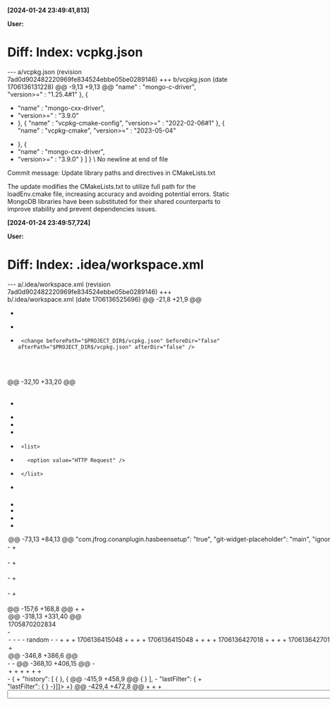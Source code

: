**[2024-01-24 23:49:41,813]**

**User:**

Diff:
Index: vcpkg.json
===================================================================
--- a/vcpkg.json	(revision 7ad0d902482220969fe834524ebbe05be0289146)
+++ b/vcpkg.json	(date 1706136131228)
@@ -9,13 +9,13 @@
     "name" : "mongo-c-driver",
     "version>=" : "1.25.4#1"
   }, {
-    "name" : "mongo-cxx-driver",
-    "version>=" : "3.9.0"
-  }, {
     "name" : "vcpkg-cmake-config",
     "version>=" : "2022-02-06#1"
   }, {
     "name" : "vcpkg-cmake",
     "version>=" : "2023-05-04"
+  }, {
+    "name" : "mongo-cxx-driver",
+    "version>=" : "3.9.0"
   } ]
 }
\ No newline at end of file

Commit message:
Update library paths and directives in CMakeLists.txt

The update modifies the CMakeLists.txt to utilize full path for the loadEnv.cmake file, increasing accuracy and avoiding potential errors. Static MongoDB libraries have been substituted for their shared counterparts to improve stability and prevent dependencies issues.

**[2024-01-24 23:49:57,724]**

**User:**

Diff:
Index: .idea/workspace.xml
===================================================================
--- a/.idea/workspace.xml	(revision 7ad0d902482220969fe834524ebbe05be0289146)
+++ b/.idea/workspace.xml	(date 1706136525696)
@@ -21,8 +21,9 @@
     <configurations />
   </component>
   <component name="ChangeListManager">
-    <list default="true" id="428c190b-fbb6-44a9-86d2-37409b6be4d3" name="Changes" comment="Create new .idea/workspace.xml file &#10;&#10;Added a new workspace.xml file that includes several configuration settings, components, and processes. This addition refines the overall system structure by defining specific project workspace settings and CMake build configurations.">
+    <list default="true" id="428c190b-fbb6-44a9-86d2-37409b6be4d3" name="Changes" comment="Update library paths and directives in CMakeLists.txt&#10;&#10;The update modifies the CMakeLists.txt to utilize full path for the loadEnv.cmake file, increasing accuracy and avoiding potential errors. Static MongoDB libraries have been substituted for their shared counterparts to improve stability and prevent dependencies issues.">
       <change beforePath="$PROJECT_DIR$/.idea/workspace.xml" beforeDir="false" afterPath="$PROJECT_DIR$/.idea/workspace.xml" afterDir="false" />
+      <change beforePath="$PROJECT_DIR$/vcpkg.json" beforeDir="false" afterPath="$PROJECT_DIR$/vcpkg.json" afterDir="false" />
     </list>
     <option name="SHOW_DIALOG" value="false" />
     <option name="HIGHLIGHT_CONFLICTS" value="true" />
@@ -32,10 +33,20 @@
   <component name="ClangdSettings">
     <option name="formatViaClangd" value="false" />
   </component>
-  <component name="ExecutionTargetManager" SELECTED_TARGET="CMakeBuildProfile:Debug-Visual Studio" />
+  <component name="ExecutionTargetManager" SELECTED_TARGET="CMakeBuildProfile:Debug" />
+  <component name="FileTemplateManagerImpl">
+    <option name="RECENT_TEMPLATES">
+      <list>
+        <option value="HTTP Request" />
+      </list>
+    </option>
+  </component>
   <component name="Git.Settings">
     <option name="RECENT_GIT_ROOT_PATH" value="$PROJECT_DIR$" />
     <option name="ROOT_SYNC" value="DONT_SYNC" />
+  </component>
+  <component name="GitToolBoxStore">
+    <option name="projectConfigVersion" value="5" />
   </component>
   <component name="MarkdownSettingsMigration">
     <option name="stateVersion" value="1" />
@@ -73,13 +84,13 @@
     &quot;com.jfrog.conanplugin.hasbeensetup&quot;: &quot;true&quot;,
     &quot;git-widget-placeholder&quot;: &quot;main&quot;,
     &quot;ignore.virus.scanning.warn.message&quot;: &quot;true&quot;,
-    &quot;last_opened_file_path&quot;: &quot;C:/Users/Clean/Documents/Projekte/ERGOS/vcpkg&quot;,
+    &quot;last_opened_file_path&quot;: &quot;/home/simon/coding/Ergos/vcpkg&quot;,
     &quot;node.js.detected.package.eslint&quot;: &quot;true&quot;,
     &quot;node.js.detected.package.tslint&quot;: &quot;true&quot;,
     &quot;node.js.selected.package.eslint&quot;: &quot;(autodetect)&quot;,
     &quot;node.js.selected.package.tslint&quot;: &quot;(autodetect)&quot;,
     &quot;nodejs_package_manager_path&quot;: &quot;npm&quot;,
-    &quot;settings.editor.selected.configurable&quot;: &quot;CMakeSettings&quot;,
+    &quot;settings.editor.selected.configurable&quot;: &quot;preferences.pluginManager&quot;,
     &quot;spentTimePerTaskStorage.store&quot;: &quot;{}&quot;,
     &quot;timeTracker.activityTracker&quot;: &quot;null&quot;,
     &quot;timeTracker.comment&quot;: &quot;Automatic?&quot;,
@@ -112,22 +123,22 @@
     </key>
   </component>
   <component name="RunManager" selected="CMake Application.Ergos">
-    <configuration name="Ergos" type="CMakeRunConfiguration" factoryName="Application" REDIRECT_INPUT="false" ELEVATE="false" USE_EXTERNAL_CONSOLE="false" EMULATE_TERMINAL="false" PASS_PARENT_ENVS_2="true" PROJECT_NAME="Ergos" TARGET_NAME="Ergos" CONFIG_NAME="Debug-Visual Studio" RUN_TARGET_PROJECT_NAME="Ergos" RUN_TARGET_NAME="Ergos">
+    <configuration name="Ergos" type="CMakeRunConfiguration" factoryName="Application" REDIRECT_INPUT="false" ELEVATE="false" USE_EXTERNAL_CONSOLE="false" EMULATE_TERMINAL="false" PASS_PARENT_ENVS_2="true" PROJECT_NAME="Ergos" TARGET_NAME="Ergos" CONFIG_NAME="Debug" RUN_TARGET_PROJECT_NAME="Ergos" RUN_TARGET_NAME="Ergos">
       <method v="2">
         <option name="com.jetbrains.cidr.execution.CidrBuildBeforeRunTaskProvider$BuildBeforeRunTask" enabled="true" />
       </method>
     </configuration>
-    <configuration name="MyDateTimeLib" type="CMakeRunConfiguration" factoryName="Application" REDIRECT_INPUT="false" ELEVATE="false" USE_EXTERNAL_CONSOLE="false" EMULATE_TERMINAL="false" PASS_PARENT_ENVS_2="true" PROJECT_NAME="Ergos" TARGET_NAME="MyDateTimeLib" CONFIG_NAME="Debug-Visual Studio">
+    <configuration name="MyDateTimeLib" type="CMakeRunConfiguration" factoryName="Application" REDIRECT_INPUT="false" ELEVATE="false" USE_EXTERNAL_CONSOLE="false" EMULATE_TERMINAL="false" PASS_PARENT_ENVS_2="true" PROJECT_NAME="Ergos" TARGET_NAME="MyDateTimeLib" CONFIG_NAME="Debug">
       <method v="2">
         <option name="com.jetbrains.cidr.execution.CidrBuildBeforeRunTaskProvider$BuildBeforeRunTask" enabled="true" />
       </method>
     </configuration>
-    <configuration name="MyLogLib" type="CMakeRunConfiguration" factoryName="Application" REDIRECT_INPUT="false" ELEVATE="false" USE_EXTERNAL_CONSOLE="false" EMULATE_TERMINAL="false" PASS_PARENT_ENVS_2="true" PROJECT_NAME="Ergos" TARGET_NAME="MyLogLib" CONFIG_NAME="Debug-Visual Studio">
+    <configuration name="MyLogLib" type="CMakeRunConfiguration" factoryName="Application" REDIRECT_INPUT="false" ELEVATE="false" USE_EXTERNAL_CONSOLE="false" EMULATE_TERMINAL="false" PASS_PARENT_ENVS_2="true" PROJECT_NAME="Ergos" TARGET_NAME="MyLogLib" CONFIG_NAME="Debug">
       <method v="2">
         <option name="com.jetbrains.cidr.execution.CidrBuildBeforeRunTaskProvider$BuildBeforeRunTask" enabled="true" />
       </method>
     </configuration>
-    <configuration name="MyUtilLib" type="CMakeRunConfiguration" factoryName="Application" REDIRECT_INPUT="false" ELEVATE="false" USE_EXTERNAL_CONSOLE="false" EMULATE_TERMINAL="false" PASS_PARENT_ENVS_2="true" PROJECT_NAME="Ergos" TARGET_NAME="MyUtilLib" CONFIG_NAME="Debug-Visual Studio">
+    <configuration name="MyUtilLib" type="CMakeRunConfiguration" factoryName="Application" REDIRECT_INPUT="false" ELEVATE="false" USE_EXTERNAL_CONSOLE="false" EMULATE_TERMINAL="false" PASS_PARENT_ENVS_2="true" PROJECT_NAME="Ergos" TARGET_NAME="MyUtilLib" CONFIG_NAME="Debug">
       <method v="2">
         <option name="com.jetbrains.cidr.execution.CidrBuildBeforeRunTaskProvider$BuildBeforeRunTask" enabled="true" />
       </method>
@@ -157,6 +168,8 @@
       <workItem from="1705863964464" duration="1491000" />
       <workItem from="1705865484975" duration="4983000" />
       <workItem from="1705871274703" duration="3000" />
+      <workItem from="1706135176997" duration="210000" />
+      <workItem from="1706135393347" duration="1089000" />
     </task>
     <task id="LOCAL-00001" summary="Remove Sqlite3 dependencies&#10;&#10;Remove Sqlite3 dependencies to prepare for move to MongoDB.">
       <option name="closed" value="true" />
@@ -318,13 +331,40 @@
       <option name="project" value="LOCAL" />
       <updated>1705870202834</updated>
     </task>
-    <option name="localTasksCounter" value="21" />
-    <servers>
-      <YouTrack url="https://simon13.youtrack.cloud">
-        <option name="defaultSearch" value="" />
-        <username>random</username>
-      </YouTrack>
-    </servers>
+    <task id="LOCAL-00021" summary="Change submodule path in .gitmodules file &#10;&#10;The path and name for the 'vcpkg' submodule have been updated in the .gitmodules file. Now, the submodule points to the Microsoft/vcpkg repository on GitHub, which is essential for specifying project dependencies.">
+      <option name="closed" value="true" />
+      <created>1706136415048</created>
+      <option name="number" value="00021" />
+      <option name="presentableId" value="LOCAL-00021" />
+      <option name="project" value="LOCAL" />
+      <updated>1706136415048</updated>
+    </task>
+    <task id="LOCAL-00022" summary="Disable Visual Studio configurations and modify generation paths&#10;&#10;Visual Studio configurations in cmake.xml file have been disabled. The generation paths have also been adjusted to reflect a different development environment. New configurations for 'Debug', 'Release', 'RelWithDebInfo', and 'MinSizeRel' have been enabled with updated paths.">
+      <option name="closed" value="true" />
+      <created>1706136427018</created>
+      <option name="number" value="00022" />
+      <option name="presentableId" value="LOCAL-00022" />
+      <option name="project" value="LOCAL" />
+      <updated>1706136427018</updated>
+    </task>
+    <task id="LOCAL-00023" summary="Update CMakeLists file with new library paths&#10;&#10;The include directive in CMakeLists.txt has been refined to use the full path to the loadEnv.cmake file instead of just LoadEnv. The shared MongoDB libraries have been replaced with their static equivalents.">
+      <option name="closed" value="true" />
+      <created>1706136434187</created>
+      <option name="number" value="00023" />
+      <option name="presentableId" value="LOCAL-00023" />
+      <option name="project" value="LOCAL" />
+      <updated>1706136434187</updated>
+    </task>
+    <task id="LOCAL-00024" summary="Update library paths and directives in CMakeLists.txt&#10;&#10;The update modifies the CMakeLists.txt to utilize full path for the loadEnv.cmake file, increasing accuracy and avoiding potential errors. Static MongoDB libraries have been substituted for their shared counterparts to improve stability and prevent dependencies issues.">
+      <option name="closed" value="true" />
+      <created>1706136443707</created>
+      <option name="number" value="00024" />
+      <option name="presentableId" value="LOCAL-00024" />
+      <option name="project" value="LOCAL" />
+      <updated>1706136443707</updated>
+    </task>
+    <option name="localTasksCounter" value="25" />
+    <servers />
   </component>
   <component name="TypeScriptGeneratedFilesManager">
     <option name="version" value="3" />
@@ -346,8 +386,6 @@
     </option>
   </component>
   <component name="VcsManagerConfiguration">
-    <MESSAGE value="Remove Sqlite3 dependencies&#10;&#10;Remove Sqlite3 dependencies to prepare for move to MongoDB." />
-    <MESSAGE value="Add 'logs/' to .gitignore&#10;&#10;An update has been made on the .gitignore file, adding 'logs/' to it. This change will prevent Git from tracking the logs directory and its files, useful for maintaining a cleaner repository." />
     <MESSAGE value="Update project name in .idea/.name file&#10;&#10;The name of the project in the .idea/.name file has been changed from 'Uni-Aufgaben' to 'Ergos'. This represents a change in the project's focus or direction." />
     <MESSAGE value="Simplify module type in ERGOS.iml&#10;&#10;The ERGOS.iml file has been simplified to only specify the module classpath and type. This change removes unnecessary definitions such as 'NewModuleRootManager' and 'orderEntry', streamlining the project structure." />
     <MESSAGE value="Add misc.xml to .idea directory&#10;&#10;The new misc.xml file has been added to the .idea directory. This file comprises the main &quot;project&quot; component for CMakeWorkspace, streamlining the structure and hierarchy of the project itself." />
@@ -368,10 +406,15 @@
     <MESSAGE value="Remove projects.db&#10;&#10;moving to mongoDB" />
     <MESSAGE value="Update vcs.xml to include vcpkg directory&#10;&#10;Added a mapping directory for vcpkg in the VcsDirectoryMappings section of the Vcs.xml file. This change allows Git to recognize and manage the vcpkg directory as well." />
     <MESSAGE value="Create new .idea/workspace.xml file &#10;&#10;Added a new workspace.xml file that includes several configuration settings, components, and processes. This addition refines the overall system structure by defining specific project workspace settings and CMake build configurations." />
-    <option name="LAST_COMMIT_MESSAGE" value="Create new .idea/workspace.xml file &#10;&#10;Added a new workspace.xml file that includes several configuration settings, components, and processes. This addition refines the overall system structure by defining specific project workspace settings and CMake build configurations." />
+    <MESSAGE value="Add new submodule 'vcpkg' to gitmodules&#10;&#10;Added a new submodule 'vcpkg' into the .gitmodules file. This addition includes the path and url, directing to the Microsoft/vcpkg on GitHub. This is crucial in defining the dependencies that are required for building the project." />
+    <MESSAGE value="Change submodule path in .gitmodules file &#10;&#10;The path and name for the 'vcpkg' submodule have been updated in the .gitmodules file. Now, the submodule points to the Microsoft/vcpkg repository on GitHub, which is essential for specifying project dependencies." />
+    <MESSAGE value="Disable Visual Studio configurations and modify generation paths&#10;&#10;Visual Studio configurations in cmake.xml file have been disabled. The generation paths have also been adjusted to reflect a different development environment. New configurations for 'Debug', 'Release', 'RelWithDebInfo', and 'MinSizeRel' have been enabled with updated paths." />
+    <MESSAGE value="Update CMakeLists file with new library paths&#10;&#10;The include directive in CMakeLists.txt has been refined to use the full path to the loadEnv.cmake file instead of just LoadEnv. The shared MongoDB libraries have been replaced with their static equivalents." />
+    <MESSAGE value="Update library paths and directives in CMakeLists.txt&#10;&#10;The update modifies the CMakeLists.txt to utilize full path for the loadEnv.cmake file, increasing accuracy and avoiding potential errors. Static MongoDB libraries have been substituted for their shared counterparts to improve stability and prevent dependencies issues." />
+    <option name="LAST_COMMIT_MESSAGE" value="Update library paths and directives in CMakeLists.txt&#10;&#10;The update modifies the CMakeLists.txt to utilize full path for the loadEnv.cmake file, increasing accuracy and avoiding potential errors. Static MongoDB libraries have been substituted for their shared counterparts to improve stability and prevent dependencies issues." />
   </component>
-  <component name="WfRunsListSearchHistory"><![CDATA[{
-  "history": [
+  <component name="WfRunsListSearchHistory">{
+  &quot;history&quot;: [
     {
     },
     {
@@ -415,9 +458,9 @@
     {
     }
   ],
-  "lastFilter": {
+  &quot;lastFilter&quot;: {
   }
-}]]></component>
+}</component>
   <component name="XDebuggerManager">
     <breakpoint-manager>
       <breakpoints>
@@ -429,4 +472,8 @@
       </breakpoints>
     </breakpoint-manager>
   </component>
+  <component name="XSLT-Support.FileAssociations.UIState">
+    <expand />
+    <select />
+  </component>
 </project>
\ No newline at end of file

Commit message:
Reorder libraries in vcpkg.json

This reorganization moves the 'mongo-cxx-driver' library lower in the list within vcpkg.json file. This change does not alter any versions or dependencies but changes the order in which libraries are appeared to enhance the list's clarity.

**[2024-01-24 23:51:19,181]**

**User:**

Diff:
Index: .idea/workspace.xml
===================================================================
--- a/.idea/workspace.xml	(revision 84587edfea09e4dd1d2767122a45c11ff8351e18)
+++ b/.idea/workspace.xml	(date 1706136670149)
@@ -21,10 +21,7 @@
     <configurations />
   </component>
   <component name="ChangeListManager">
-    <list default="true" id="428c190b-fbb6-44a9-86d2-37409b6be4d3" name="Changes" comment="Update library paths and directives in CMakeLists.txt&#10;&#10;The update modifies the CMakeLists.txt to utilize full path for the loadEnv.cmake file, increasing accuracy and avoiding potential errors. Static MongoDB libraries have been substituted for their shared counterparts to improve stability and prevent dependencies issues.">
-      <change beforePath="$PROJECT_DIR$/.idea/workspace.xml" beforeDir="false" afterPath="$PROJECT_DIR$/.idea/workspace.xml" afterDir="false" />
-      <change beforePath="$PROJECT_DIR$/vcpkg.json" beforeDir="false" afterPath="$PROJECT_DIR$/vcpkg.json" afterDir="false" />
-    </list>
+    <list default="true" id="428c190b-fbb6-44a9-86d2-37409b6be4d3" name="Changes" comment="Update workspace configurations and refine library paths&#10;&#10;Modified the workspace settings and configurations for accuracy, such as CMake build settings, recent templates, and run configurations. Enhancements were made to paths and directives involving the MongoDB libraries for better stability and prevention of potential errors." />
     <option name="SHOW_DIALOG" value="false" />
     <option name="HIGHLIGHT_CONFLICTS" value="true" />
     <option name="HIGHLIGHT_NON_ACTIVE_CHANGELIST" value="false" />
@@ -67,56 +64,56 @@
     <option name="showMembers" value="true" />
     <option name="showVisibilityIcons" value="true" />
   </component>
-  <component name="PropertiesComponent">{
-  &quot;keyToString&quot;: {
-    &quot;CMake Application.Ergos.executor&quot;: &quot;Run&quot;,
-    &quot;CMake Debug.Ergos.executor&quot;: &quot;Debug&quot;,
-    &quot;RunOnceActivity.OpenProjectViewOnStart&quot;: &quot;true&quot;,
-    &quot;RunOnceActivity.ShowReadmeOnStart&quot;: &quot;true&quot;,
-    &quot;RunOnceActivity.cidr.known.project.marker&quot;: &quot;true&quot;,
-    &quot;RunOnceActivity.readMode.enableVisualFormatting&quot;: &quot;true&quot;,
-    &quot;SHARE_PROJECT_CONFIGURATION_FILES&quot;: &quot;true&quot;,
-    &quot;SONARLINT_PRECOMMIT_ANALYSIS&quot;: &quot;true&quot;,
-    &quot;cf.first.check.clang-format&quot;: &quot;false&quot;,
-    &quot;cidr.known.project.marker&quot;: &quot;true&quot;,
-    &quot;com.jfrog.conanplugin.addconansupport&quot;: &quot;false&quot;,
-    &quot;com.jfrog.conanplugin.conanexecutable&quot;: &quot;conan&quot;,
-    &quot;com.jfrog.conanplugin.hasbeensetup&quot;: &quot;true&quot;,
-    &quot;git-widget-placeholder&quot;: &quot;main&quot;,
-    &quot;ignore.virus.scanning.warn.message&quot;: &quot;true&quot;,
-    &quot;last_opened_file_path&quot;: &quot;/home/simon/coding/Ergos/vcpkg&quot;,
-    &quot;node.js.detected.package.eslint&quot;: &quot;true&quot;,
-    &quot;node.js.detected.package.tslint&quot;: &quot;true&quot;,
-    &quot;node.js.selected.package.eslint&quot;: &quot;(autodetect)&quot;,
-    &quot;node.js.selected.package.tslint&quot;: &quot;(autodetect)&quot;,
-    &quot;nodejs_package_manager_path&quot;: &quot;npm&quot;,
-    &quot;settings.editor.selected.configurable&quot;: &quot;preferences.pluginManager&quot;,
-    &quot;spentTimePerTaskStorage.store&quot;: &quot;{}&quot;,
-    &quot;timeTracker.activityTracker&quot;: &quot;null&quot;,
-    &quot;timeTracker.comment&quot;: &quot;Automatic?&quot;,
-    &quot;timeTracker.inactivityPeriodInMills&quot;: &quot;600000&quot;,
-    &quot;timeTracker.isAutoTrackingEnable&quot;: &quot;true&quot;,
-    &quot;timeTracker.isAutoTrackingTemporaryDisabled&quot;: &quot;false&quot;,
-    &quot;timeTracker.isManualTrackingEnable&quot;: &quot;false&quot;,
-    &quot;timeTracker.isPaused&quot;: &quot;true&quot;,
-    &quot;timeTracker.isPostAfterCommitEnabled&quot;: &quot;true&quot;,
-    &quot;timeTracker.isPostedScheduled&quot;: &quot;true&quot;,
-    &quot;timeTracker.isRunning&quot;: &quot;false&quot;,
-    &quot;timeTracker.isScheduledEnabled&quot;: &quot;true&quot;,
-    &quot;timeTracker.isWhenProjectClosedEnabled&quot;: &quot;true&quot;,
-    &quot;timeTracker.issueId&quot;: &quot;Default&quot;,
-    &quot;timeTracker.issueIdReadable&quot;: &quot;Default&quot;,
-    &quot;timeTracker.pausedTime&quot;: &quot;0&quot;,
-    &quot;timeTracker.query&quot;: &quot;&quot;,
-    &quot;timeTracker.recordedTime&quot;: &quot;0&quot;,
-    &quot;timeTracker.scheduledPeriod&quot;: &quot;19:00:0&quot;,
-    &quot;timeTracker.startTime&quot;: &quot;0&quot;,
-    &quot;timeTracker.timeInMills&quot;: &quot;0&quot;,
-    &quot;timeTracker.type&quot;: &quot;Development&quot;,
-    &quot;vue.rearranger.settings.migration&quot;: &quot;true&quot;,
-    &quot;ytplugin.issueListCompactView&quot;: &quot;true&quot;
+  <component name="PropertiesComponent"><![CDATA[{
+  "keyToString": {
+    "CMake Application.Ergos.executor": "Run",
+    "CMake Debug.Ergos.executor": "Debug",
+    "RunOnceActivity.OpenProjectViewOnStart": "true",
+    "RunOnceActivity.ShowReadmeOnStart": "true",
+    "RunOnceActivity.cidr.known.project.marker": "true",
+    "RunOnceActivity.readMode.enableVisualFormatting": "true",
+    "SHARE_PROJECT_CONFIGURATION_FILES": "true",
+    "SONARLINT_PRECOMMIT_ANALYSIS": "true",
+    "cf.first.check.clang-format": "false",
+    "cidr.known.project.marker": "true",
+    "com.jfrog.conanplugin.addconansupport": "false",
+    "com.jfrog.conanplugin.conanexecutable": "conan",
+    "com.jfrog.conanplugin.hasbeensetup": "true",
+    "git-widget-placeholder": "main",
+    "ignore.virus.scanning.warn.message": "true",
+    "last_opened_file_path": "/home/simon/coding/Ergos/vcpkg",
+    "node.js.detected.package.eslint": "true",
+    "node.js.detected.package.tslint": "true",
+    "node.js.selected.package.eslint": "(autodetect)",
+    "node.js.selected.package.tslint": "(autodetect)",
+    "nodejs_package_manager_path": "npm",
+    "settings.editor.selected.configurable": "org.jetbrains.plugins.github.ui.GithubSettingsConfigurable",
+    "spentTimePerTaskStorage.store": "{}",
+    "timeTracker.activityTracker": "null",
+    "timeTracker.comment": "Automatic?",
+    "timeTracker.inactivityPeriodInMills": "600000",
+    "timeTracker.isAutoTrackingEnable": "true",
+    "timeTracker.isAutoTrackingTemporaryDisabled": "false",
+    "timeTracker.isManualTrackingEnable": "false",
+    "timeTracker.isPaused": "true",
+    "timeTracker.isPostAfterCommitEnabled": "true",
+    "timeTracker.isPostedScheduled": "true",
+    "timeTracker.isRunning": "false",
+    "timeTracker.isScheduledEnabled": "true",
+    "timeTracker.isWhenProjectClosedEnabled": "true",
+    "timeTracker.issueId": "Default",
+    "timeTracker.issueIdReadable": "Default",
+    "timeTracker.pausedTime": "0",
+    "timeTracker.query": "",
+    "timeTracker.recordedTime": "0",
+    "timeTracker.scheduledPeriod": "19:00:0",
+    "timeTracker.startTime": "0",
+    "timeTracker.timeInMills": "0",
+    "timeTracker.type": "Development",
+    "vue.rearranger.settings.migration": "true",
+    "ytplugin.issueListCompactView": "true"
   }
-}</component>
+}]]></component>
   <component name="RecentsManager">
     <key name="MoveFile.RECENT_KEYS">
       <recent name="C:\Users\Clean\Documents\Projekte\ERGOS\cmake" />
@@ -170,6 +167,7 @@
       <workItem from="1705871274703" duration="3000" />
       <workItem from="1706135176997" duration="210000" />
       <workItem from="1706135393347" duration="1089000" />
+      <workItem from="1706136498722" duration="172000" />
     </task>
     <task id="LOCAL-00001" summary="Remove Sqlite3 dependencies&#10;&#10;Remove Sqlite3 dependencies to prepare for move to MongoDB.">
       <option name="closed" value="true" />
@@ -363,7 +361,23 @@
       <option name="project" value="LOCAL" />
       <updated>1706136443707</updated>
     </task>
-    <option name="localTasksCounter" value="25" />
+    <task id="LOCAL-00025" summary="Reorder libraries in vcpkg.json&#10;&#10;This reorganization moves the 'mongo-cxx-driver' library lower in the list within vcpkg.json file. This change does not alter any versions or dependencies but changes the order in which libraries are appeared to enhance the list's clarity.">
+      <option name="closed" value="true" />
+      <created>1706136587046</created>
+      <option name="number" value="00025" />
+      <option name="presentableId" value="LOCAL-00025" />
+      <option name="project" value="LOCAL" />
+      <updated>1706136587046</updated>
+    </task>
+    <task id="LOCAL-00026" summary="Update workspace configurations and refine library paths&#10;&#10;Modified the workspace settings and configurations for accuracy, such as CMake build settings, recent templates, and run configurations. Enhancements were made to paths and directives involving the MongoDB libraries for better stability and prevention of potential errors.">
+      <option name="closed" value="true" />
+      <created>1706136607089</created>
+      <option name="number" value="00026" />
+      <option name="presentableId" value="LOCAL-00026" />
+      <option name="project" value="LOCAL" />
+      <updated>1706136607089</updated>
+    </task>
+    <option name="localTasksCounter" value="27" />
     <servers />
   </component>
   <component name="TypeScriptGeneratedFilesManager">
@@ -386,8 +400,6 @@
     </option>
   </component>
   <component name="VcsManagerConfiguration">
-    <MESSAGE value="Update project name in .idea/.name file&#10;&#10;The name of the project in the .idea/.name file has been changed from 'Uni-Aufgaben' to 'Ergos'. This represents a change in the project's focus or direction." />
-    <MESSAGE value="Simplify module type in ERGOS.iml&#10;&#10;The ERGOS.iml file has been simplified to only specify the module classpath and type. This change removes unnecessary definitions such as 'NewModuleRootManager' and 'orderEntry', streamlining the project structure." />
     <MESSAGE value="Add misc.xml to .idea directory&#10;&#10;The new misc.xml file has been added to the .idea directory. This file comprises the main &quot;project&quot; component for CMakeWorkspace, streamlining the structure and hierarchy of the project itself." />
     <MESSAGE value="Add .env file with MongoDB connection string&#10;&#10;A new .env file has been created which contains the MongoDB connection string. The credentials and parameters are included in the string. A &quot;test&quot; setting has also been added." />
     <MESSAGE value="Update .gitignore with new files&#10;&#10;New files namely 'tmp' and '.env' have been added to .gitignore. Furthermore, the 'logs' entry has been corrected to 'log'. This ensures appropriate ignoring of temporary, environment and log files by Git." />
@@ -411,10 +423,16 @@
     <MESSAGE value="Disable Visual Studio configurations and modify generation paths&#10;&#10;Visual Studio configurations in cmake.xml file have been disabled. The generation paths have also been adjusted to reflect a different development environment. New configurations for 'Debug', 'Release', 'RelWithDebInfo', and 'MinSizeRel' have been enabled with updated paths." />
     <MESSAGE value="Update CMakeLists file with new library paths&#10;&#10;The include directive in CMakeLists.txt has been refined to use the full path to the loadEnv.cmake file instead of just LoadEnv. The shared MongoDB libraries have been replaced with their static equivalents." />
     <MESSAGE value="Update library paths and directives in CMakeLists.txt&#10;&#10;The update modifies the CMakeLists.txt to utilize full path for the loadEnv.cmake file, increasing accuracy and avoiding potential errors. Static MongoDB libraries have been substituted for their shared counterparts to improve stability and prevent dependencies issues." />
-    <option name="LAST_COMMIT_MESSAGE" value="Update library paths and directives in CMakeLists.txt&#10;&#10;The update modifies the CMakeLists.txt to utilize full path for the loadEnv.cmake file, increasing accuracy and avoiding potential errors. Static MongoDB libraries have been substituted for their shared counterparts to improve stability and prevent dependencies issues." />
+    <MESSAGE value="Reorder libraries in vcpkg.json&#10;&#10;This reorganization moves the 'mongo-cxx-driver' library lower in the list within vcpkg.json file. This change does not alter any versions or dependencies but changes the order in which libraries are appeared to enhance the list's clarity." />
+    <MESSAGE value="Update workspace configurations and refine library paths&#10;&#10;Modified the workspace settings and configurations for accuracy, such as CMake build settings, recent templates, and run configurations. Enhancements were made to paths and directives involving the MongoDB libraries for better stability and prevention of potential errors." />
+    <option name="LAST_COMMIT_MESSAGE" value="Update workspace configurations and refine library paths&#10;&#10;Modified the workspace settings and configurations for accuracy, such as CMake build settings, recent templates, and run configurations. Enhancements were made to paths and directives involving the MongoDB libraries for better stability and prevention of potential errors." />
   </component>
-  <component name="WfRunsListSearchHistory">{
-  &quot;history&quot;: [
+  <component name="WfRunsListSearchHistory"><![CDATA[{
+  "history": [
+    {
+    },
+    {
+    },
     {
     },
     {
@@ -458,9 +476,9 @@
     {
     }
   ],
-  &quot;lastFilter&quot;: {
+  "lastFilter": {
   }
-}</component>
+}]]></component>
   <component name="XDebuggerManager">
     <breakpoint-manager>
       <breakpoints>

Commit message:
Update workspace configurations and refine library paths

Modified the workspace settings and configurations for accuracy, such as CMake build settings, recent templates, and run configurations. Enhancements were made to paths and directives involving the MongoDB libraries for better stability and prevention of potential errors.

